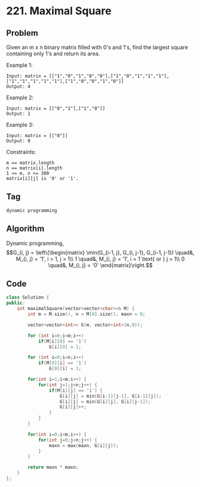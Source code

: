 # 221. Maximal Square
## Problem
Given an m x n binary matrix filled with 0's and 1's, find the largest square containing only 1's and return its area.

Example 1:
```
Input: matrix = [["1","0","1","0","0"],["1","0","1","1","1"],["1","1","1","1","1"],["1","0","0","1","0"]]
Output: 4
```

Example 2:
```
Input: matrix = [["0","1"],["1","0"]]
Output: 1
```

Example 3:
```
Input: matrix = [["0"]]
Output: 0
``` 

Constraints:
```
m == matrix.length
n == matrix[i].length
1 <= m, n <= 300
matrix[i][j] is '0' or '1'.
```

## Tag
```dynamic programming```

## Algorithm
Dynamic programming,
$$G_{i, j} = \left\{\begin{matrix}
    \min(G_{i-1, j}, G_{i, j-1}, G_{i-1, j-1}) \quad&, M_{i, j} = '1', i > 1, j > 1\\
    1 \quad&, M_{i, j} = '1', i = 1 \text{ or } j = 1\\
    0 \quad&, M_{i, j} = '0'
\end{matrix}\right.$$

## Code
```cpp
class Solution {
public:
    int maximalSquare(vector<vector<char>>& M) {
        int m = M.size(), n = M[0].size(), maxn = 0;

        vector<vector<int>> G(m, vector<int>(n,0));

        for (int i=0;i<m;i++) 
            if(M[i][0] == '1')
                G[i][0] = 1;

        for (int i=0;i<n;i++) 
            if(M[0][i] == '1')
                G[0][i] = 1;

        for(int i=1;i<m;i++) {
            for(int j=1;j<n;j++) {
                if(M[i][j] == '1') {
                    G[i][j] = min(G[i-1][j-1], G[i-1][j]);
                    G[i][j] = min(G[i][j], G[i][j-1]);
                    G[i][j]++;
                }
            }
        }

        for(int i=0;i<m;i++) {
            for(int j=0;j<n;j++) {
                maxn = max(maxn, G[i][j]);
            }
        }

        return maxn * maxn;
    }
};
```